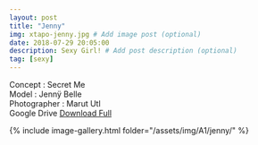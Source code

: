 ```yaml
---
layout: post
title: "Jenny"
img: xtapo-jenny.jpg # Add image post (optional)
date: 2018-07-29 20:05:00
description: Sexy Girl! # Add post description (optional)
tag: [sexy]
---
```

Concept : Secret Me  
Model : Jennÿ Belle  
Photographer : Marut Utl   
Google Drive [Download Full](http://gestyy.com/e0GbZ0)

{% include image-gallery.html folder="/assets/img/A1/jenny/" %}
